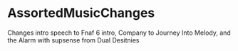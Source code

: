 # AssortedMusicChanges
Changes intro speech to Fnaf 6 intro, Company to Journey Into Melody, and the Alarm with supsense from Dual Desitnies
